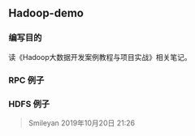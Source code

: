 ## Hadoop-demo

### 编写目的
读《Hadoop大数据开发案例教程与项目实战》相关笔记。

### RPC 例子

### HDFS 例子

> Smileyan
> 2019年10月20日 21:26
>